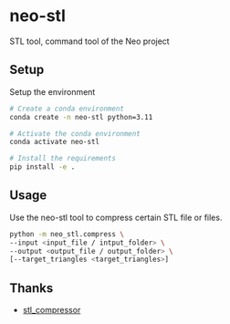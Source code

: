 # neo-stl

STL tool, command tool of the Neo project

## Setup

Setup the environment

```bash
# Create a conda environment
conda create -n neo-stl python=3.11

# Activate the conda environment
conda activate neo-stl

# Install the requirements
pip install -e .
```

## Usage

Use the neo-stl tool to compress certain STL file or files.

```bash
python -m neo_stl.compress \
--input <input_file / intput_folder> \
--output <output_file / output_folder> \
[--target_triangles <target_triangles>] 
```

## Thanks

- [stl_compressor](https://github.com/fan-ziqi/stl_compressor)